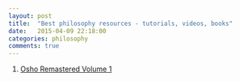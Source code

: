 ```yaml
---
layout: post
title:  "Best philosophy resources - tutorials, videos, books"
date:   2015-04-09 22:18:00
categories: philosophy
comments: true
---
```

1. [Osho Remastered Volume 1](https://www.google.co.il/webhp?sourceid=chrome-instant&ion=1&espv=2&ie=UTF-8#q=osho%20remastered%20volume%201%20torrent)
